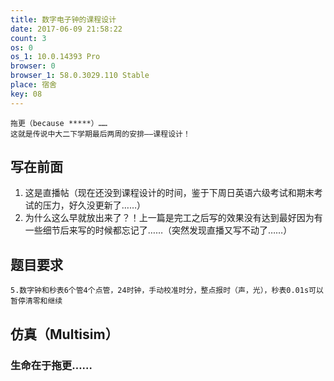 ```yaml
---
title: 数字电子钟的课程设计
date: 2017-06-09 21:58:22
count: 3
os: 0
os_1: 10.0.14393 Pro
browser: 0
browser_1: 58.0.3029.110 Stable
place: 宿舍
key: 08
---
```

    拖更（because *****）……
    这就是传说中大二下学期最后两周的安排——课程设计！
<!-- more -->
## 写在前面
1. 这是直播帖（现在还没到课程设计的时间，鉴于下周日英语六级考试和期末考试的压力，好久没更新了……）
2. 为什么这么早就放出来了？！上一篇是完工之后写的效果没有达到最好因为有一些细节后来写的时候都忘记了……（突然发现直播又写不动了……）

## 题目要求

    5.数字钟和秒表6个管4个点管，24时钟，手动校准时分，整点报时（声，光），秒表0.01s可以暂停清零和继续


## 仿真（Multisim）


### 生命在于拖更……
